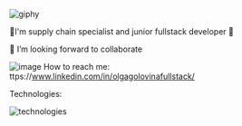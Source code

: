 ![giphy](https://user-images.githubusercontent.com/90709979/183429123-fb077773-48a3-4a09-b928-5776c3483698.gif)


















🌱I'm supply chain specialist and junior fullstack developer 🌱

👯 I’m looking forward to collaborate 

![image](https://user-images.githubusercontent.com/90709979/183429689-c6580bdb-bc0b-4b05-b83e-b4ef089fb43a.png) How to reach me: ttps://www.linkedin.com/in/olgagolovinafullstack/

Technologies: 

![technologies](https://user-images.githubusercontent.com/90709979/183425280-a8dca54f-416c-4c5c-b3fd-3ae129089963.png)
